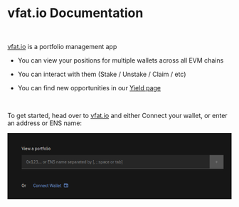 # vfat.io Documentation

<br>

[vfat.io](https://vfat.io) is a portfolio management app

- You can view your positions for multiple wallets across all EVM chains

- You can interact with them (Stake / Unstake / Claim / etc)

- You can find new opportunities in our [Yield page](https://vfat.io/yield)

<br>

To get started, head over to [vfat.io](https://vfat.io) and either Connect your wallet, or enter an address or ENS name:

![Landing Page](img/landing_page.png)
